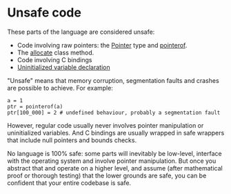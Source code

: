 # Unsafe code

These parts of the language are considered unsafe:

* Code involving raw pointers: the [Pointer](http://crystal-lang.org/api/Pointer.html) type and [pointerof](pointerof.md).
* The [allocate](new,_initialize_and_allocate.md) class method.
* Code involving C bindings
* [Uninitialized variable declaration](declare_var.md)

"Unsafe" means that memory corruption, segmentation faults and crashes are possible to achieve. For example:

```crystal
a = 1
ptr = pointerof(a)
ptr[100_000] = 2 # undefined behaviour, probably a segmentation fault
```

However, regular code usually never involves pointer manipulation or uninitialized variables. And C bindings are usually wrapped in safe wrappers that include null pointers and bounds checks.

No language is 100% safe: some parts will inevitably be low-level, interface with the operating system and involve pointer manipulation. But once you abstract that and operate on a higher level, and assume (after mathematical proof or thorough testing) that the lower grounds are safe, you can be confident that your entire codebase is safe.
